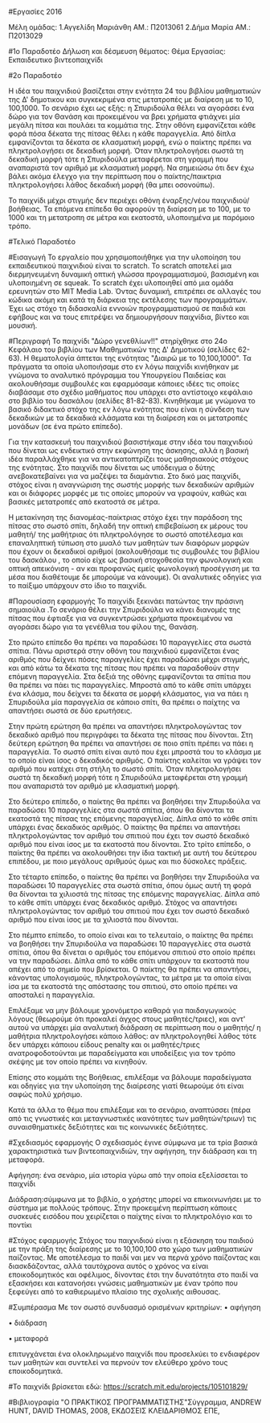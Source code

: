 #Eργασίες 2016

Μέλη ομάδας: 1.Αγγελίδη Μαριάνθη  ΑΜ.: Π2013061 
             2.Δήμα Μαρία         ΑΜ.: Π2013029

#1o Παραδοτέο
Δήλωση και δέσμευση θέματος:
Θέμα Εργασίας: Εκπαιδευτικο βιντεοπαιχνίδι

#2ο Παραδοτέο

H ιδέα του παιχνιδιού βασίζεται στην ενότητα 24 του βιβλίου μαθηματικών της Δ' δημοτικου και συγκεκριμένα στις μετατροπές με διαίρεση με το 10, 100,1000.
Το σενάριο έχει ως εξής: η Σπυριδούλα θέλει να αγοράσει ένα δώρο για τον Θανάση και προκειμένου να βρει χρήματα φτιάχνει μία μεγάλη πίτσα και πουλάει τα κομμάτια της. Στην οθόνη εμφανίζεται κάθε φορά πόσα δέκατα της πίτσας θέλει η κάθε παραγγελία. Από δίπλα εμφανίζονται τα δέκατα σε κλασματική μορφή, ενώ ο παίκτης πρέπει να πληκτρολογήσει σε δεκαδική μορφή. Όταν πληκτρολογήσει σωστά τη δεκαδική μορφή τότε η Σπυριδούλα μεταφέρεται στη γραμμή που αναπαριστά τον αριθμό με κλασματική μορφή. Να σημειώσω ότι δεν έχω βάλει ακόμα έλεγχο για την περίπτωση που ο παίκτης/παικτρια πληκτρολογήσει λάθος δεκαδική μορφή (θα μπει οσονούπω).

Το παιχνίδι μέχρι στιγμής δεν περιέχει οθόνη έναρξης/νέου παιχνιδιού/βοήθειας.
Τα επόμενα επίπεδα θα αφορούν τη διαίρεση με το 100, με το 1000 και τη μετατροπη σε μέτρα και εκατοστά, υλοποιημένα με παρόμοιο τρόπο. 





#Τελικό Παραδοτέο

#Εισαγωγή
Το εργαλείο που χρησιμοποιήθηκε για την υλοποίηση του εκπαιδευτικού παιχνιδιού είναι το scratch. Το scratch αποτελεί μια διερμηνευμένη δυναμική οπτική γλώσσα προγραμματισμού, βασισμένη και υλοποιημένη σε squeak. Το scratch έχει υλοποιηθεί από μια ομάδα ερευνητών στο MIT Media Lab. Όντας δυναμική, επιτρέπει σε αλλαγές του κώδικα ακόμη και κατά τη διάρκεια της εκτέλεσης των προγραμμάτων. Έχει ως στόχο τη διδασκαλία εννοιών προγραμματισμού σε παιδιά και εφήβους και να τους επιτρέψει να δημιουργήσουν παιχνίδια, βίντεο και μουσική. 

#Περιγραφή
Το παιχνίδι "Δώρο γενεθλίων!!" στηρίχθηκε στο 24ο Κεφάλαιο του βιβλίου των Μαθηματικών της Δ' Δημοτικού (σελίδες 62-63).
Η θεματολογία άπτεται της ενότητας "Διαιρώ με το 10,100,1000". Τα πράγματα τα οποία υλοποιήσαμε στο εν λόγω παιχνίδι κινήθηκαν με γνώμονα το αναλυτικό πρόγραμμα του Υπουργείου Παιδείας και ακολουθήσαμε συμβουλές και εφαρμόσαμε κάποιες ιδέες τις οποίες διαβάσαμε στο σχέδιο μαθήματος που υπάρχει στο αντίστοιχο κεφάλαιο στο βιβλίο του δασκάλου (σελίδες 81-82-83). Κινηθήκαμε με γνώμονα το βασικό διδακτικό στόχο της εν λόγω ενότητας που είναι η σύνδεση των δεκαδικών με τα δεκαδικά κλάσματα και τη διαίρεση και οι  μετατροπές μονάδων (σε ένα πρώτο επίπεδο). 

Για την κατασκευή του παιχνιδιού βασιστήκαμε στην ιδέα του παιχνιδιού που δίνεται ως ενδεικτικό στην εκφώνηση της άσκησης, αλλά η βασική ιδέα παραλλάχθηκε για να αντικατοπτρίζει τους μαθησιακούς στόχους της ενότητας. Στο παιχνίδι που δίνεται ως υπόδειγμα ο δύτης ανεβοκατεβαίνει για να μαζέψει τα διαμάντια. Στο δικό μας παιχνίδι, στόχος είναι η αναγνώριση της σωστής μορφής των δεκαδικών αριθμών και οι διάφορες μορφές με τις οποίες μπορούν να γραφούν, καθώς και βασικές μετατροπές από εκατοστά σε μέτρα. 

Η μετακίνηση της διανομέας-παίκτριας στόχο έχει την παράδοση της πίτσας στο σωστό σπίτι, δηλαδή την οπτική επιβεβαίωση εκ μέρους του μαθητή/ της μαθήτριας ότι πληκτρολόγησε το σωστό αποτέλεσμα και επαναληπτική τύπωση στο μυαλό των μαθητών των διαφόρων μορφών που έχουν οι δεκαδικοί αριθμοί (ακολουθήσαμε τις συμβουλές του βιβλίου του δασκάλου , το οποίο είχε ως βασική στοχοθεσία την φωνολογική και οπτική απεικόνιση - αν και προφανώς εμείς φωνολογική προσέγγιση με τα μέσα που διαθέτουμε δε μπορούμε να κάνουμε).
Οι αναλυτικές οδηγίες για το παίξιμο υπάρχουν στο ίδιο το παιχνίδι.

#Παρουσίαση εφαρμογής
Το παιχνίδι ξεκινάει πατώντας την πράσινη σημαιούλα .Το σενάριο θέλει την Σπυριδούλα να κάνει διανομές της πίτσας που έφτιαξε για να συγκεντρώσει χρήματα προκειμένου να αγοράσει δώρο  για τα γενέθλια του φίλου της, Θανάση.

Στο πρώτο επίπεδο θα πρέπει να παραδώσει 10 παραγγελίες στα σωστά σπίτια. Πάνω αριστερά στην οθόνη του παιχνιδιού εμφανίζεται ένας αριθμός που δείχνει πόσες παραγγελίες έχει παραδώσει μέχρι στιγμής, και από κάτω τα δέκατα της πίτσας που πρέπει να παραδοθούν στην επόμενη παραγγελία. Στα δεξιά της οθόνης εμφανίζονται τα σπίτια που θα πρέπει να πάει τις παραγγελίες. Μπροστά από το κάθε σπίτι υπάρχει ένα κλάσμα, που δείχνει τα δέκατα σε μορφή κλάσματος, για να πάει η Σπυριδούλα μία παραγγελία σε κάποιο σπίτι, θα πρέπει ο παίχτης να απαντήσει σωστά σε δύο ερωτήσεις.

Στην πρώτη ερώτηση θα πρέπει να απαντήσει πληκτρολογώντας τον δεκαδικό αριθμό που περιγράφει τα δέκατα της πίτσας που δίνονται. Στη δεύτερη ερώτηση θα πρέπει να απαντήσει σε ποιο σπίτι πρέπει να πάει η παραγγελία. Το σωστό σπίτι είναι αυτό που έχει μπροστά του το κλάσμα με το οποίο είναι ίσος ο δεκαδικός αριθμός. Ο παίκτης καλείται να γράψει τον αριθμό που κατέχει στη στήλη το σωστό σπίτι. Όταν πληκτρολογήσει σωστά τη δεκαδική μορφή τότε η Σπυριδούλα μεταφέρεται στη γραμμή που αναπαριστά τον αριθμό με κλασματική μορφή.

Στο δεύτερο επίπεδο, ο παίκτης θα πρέπει να βοηθήσει την Σπυριδούλα να παραδώσει 10 παραγγελίες στα σωστά σπίτια, όπου θα δίνονται τα εκατοστά της πίτσας της επόμενης παραγγελίας. Δίπλα από το κάθε σπίτι υπάρχει ένας δεκαδικός αριθμός. Ο παίκτης θα πρέπει να απαντήσει πληκτρολογώντας τον αριθμό του σπιτιού που έχει τον σωστό δεκαδικό αριθμό που είναι ίσος με τα εκατοστά που δίνονται.
Στο τρίτο επίπεδο, ο παίκτης θα πρέπει  να ακολουθήσει την ίδια τακτική με αυτή του δεύτερου επιπέδου, με ποιο μεγάλους αριθμούς όμως και πιο δύσκολες πράξεις. 

Στο τέταρτο επίπεδο, ο παίκτης θα πρέπει να βοηθήσει την Σπυριδούλα να παραδώσει 10 παραγγελίες στα σωστά σπίτια, όπου όμως αυτή τη φορά θα δίνονται τα χιλιοστά της πίτσας της επόμενης παραγγελίας. Δίπλα από το κάθε σπίτι υπάρχει ένας δεκαδικός αριθμό. Στόχος να απαντήσει πληκτρολογώντας τον αριθμό του σπιτιού που έχει τον σωστό δεκαδικό αριθμό που είναι ίσος με τα χιλιοστά που δίνονται. 

Στο πέμπτο επίπεδο, το οποίο είναι και το τελευταίο, ο παίκτης θα πρέπει να βοηθήσει την Σπυριδούλα να παραδώσει 10 παραγγελίες στα σωστά σπίτια, όπου θα δίνεται ο αριθμός του επόμενου σπιτιού στο οποίο πρέπει να την παραδώσει. Δίπλα από το κάθε σπίτι υπάρχουν τα εκατοστά που απέχει από το σημείο που βρίσκεται. Ο παίκτης θα πρέπει να απαντήσει, κάνοντας υπολογισμούς, πληκτρολογώντας, τα μέτρα με τα οποία είναι ίσα με τα εκατοστά της απόστασης του σπιτιού, στο οποίο πρέπει να αποσταλεί η παραγγελία.  


Επιλέξαμε να μην βάλουμε χρονόμετρο καθαρά για παιδαγωγικούς λόγους (θεωρούμε ότι προκαλεί άγχος στους μαθητές/τριες), και αντ' αυτού να υπάρχει μία αναλυτική διάδραση σε περίπτωση που ο μαθητής/ η μαθήτρια πληκτρολογήσει κάποιο λάθος: αν πληκτρολογηθεί λάθος τότε δεν υπάρχει κάποιου είδους penalty και οι μαθητές/τριες ανατροφοδοτούνται με παραδείγματα και υποδείξεις για τον τρόπο σκέψης με τον οποίο πρέπει να κινηθούν. 

Επίσης στο κομμάτι της Βοήθειας, επιλέξαμε να βάλουμε παραδείγματα και οδηγίες για την υλοποίηση της διαίρεσης γιατί θεωρούμε ότι είναι σαφώς πολύ χρήσιμο. 

Κατά τα άλλα το θέμα που επιλέξαμε και το σενάριο, αναπτύσσει (πέρα από τις γνωστικές και μεταγνωστικές ικανότητες των μαθητών/τριων) τις συναισθηματικές δεξιότητες και τις κοινωνικές δεξιότητες.



#Σχεδιασμός εφαρμογής
Ο σχεδιασμός έγινε σύμφωνα με τα τρία βασικά χαρακτηριστικά των βιντεοπαιχνιδιών, την αφήγηση, την διάδραση και τη μεταφορά. 

 Αφήγηση: ένα σενάριο, μία ιστορία γύρω από την οποία εξελίσσεται το παιχνίδι

 Διάδραση:σύμφωνα με το βιβλίο, ο χρήστης μπορεί να επικοινωνήσει με το σύστημα με πολλούς τρόπους. Στην προκειμένη περίπτωση κάποιες συσκευές εισόδου που χειρίζεται ο παίχτης είναι το πληκτρολόγιο και το ποντίκι

#Στόχος εφαρμογής
Στόχος του παιχνιδιού είναι η εξάσκηση του παιδιού με την πράξη της διαίρεσης με το 10,100,100 στο χώρο των μαθηματικών παίζοντας. Με αποτέλεσμα το παιδί ναι μεν να περνά χρόνο παίζοντας και διασκδάζοντας, αλλά ταυτόχρονα αυτός ο χρόνος να είναι εποικοδομητικός και οφέλιμος, δίνοντας έτσι την δυνατότητα στο παιδί να εξασκήσει και κατανοήσει γνώσεις μαθηματικών με έναν τρόπο που ξεφεύγει από το καθιερωμένο πλαίσιο της σχολικής αιθουσας.

#Συμπέρασμα
Με τον σωστό συνδυασμό ορισμένων κριτηρίων:
•	 αφήγηση

•	 διάδραση

•	 μεταφορά 

επιτυγχάνεται ένα ολοκληρωμένο παιχνίδι που προσελκύει το ενδιαφέρον των μαθητών και συντελεί να περνούν τον ελεύθερο χρόνο τους εποικοδομητικά. 



#Το παιχνίδι βρίσκεται εδώ:
https://scratch.mit.edu/projects/105101829/


#Βιβλιογραφία
"Ο ΠΡΑΚΤΙΚΟΣ ΠΡΟΓΡΑΜΜΑΤΙΣΤΗΣ"Σύγγραμμα, ANDREW HUNT, DAVID THOMAS, 2008, ΕΚΔΟΣΕΙΣ ΚΛΕΙΔΑΡΙΘΜΟΣ ΕΠΕ, 






















